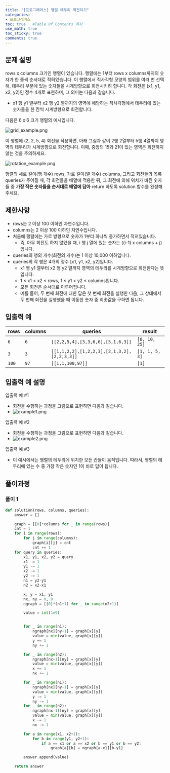 ```yaml
---
title: "[프로그래머스] 행렬 테두리 회전하기"
categories: 
- 프로그래머스
toc: true   #Table Of Contents 목차 
use_math: true
toc_sticky: true
comments: true
---
```


## 문제 설명

rows x columns 크기인 행렬이 있습니다. 행렬에는 1부터 rows x columns까지의 숫자가 한 줄씩 순서대로 적혀있습니다. 이 행렬에서 직사각형 모양의 범위를 여러 번 선택해, 테두리 부분에 있는 숫자들을 시계방향으로 회전시키려 합니다. 각 회전은 (x1, y1, x2, y2)인 정수 4개로 표현하며, 그 의미는 다음과 같습니다.

- x1 행 y1 열부터 x2 행 y2 열까지의 영역에 해당하는 직사각형에서 테두리에 있는 숫자들을 한 칸씩 시계방향으로 회전합니다.

다음은 6 x 6 크기 행렬의 예시입니다.

![grid_example.png](https://grepp-programmers.s3.ap-northeast-2.amazonaws.com/files/ybm/4c3c0fab-11f4-43b6-b290-6f4017e9379f/grid_example.png)

이 행렬에 (2, 2, 5, 4) 회전을 적용하면, 아래 그림과 같이 2행 2열부터 5행 4열까지 영역의 테두리가 시계방향으로 회전합니다. 이때, 중앙의 15와 21이 있는 영역은 회전하지 않는 것을 주의하세요.

![rotation_example.png](https://grepp-programmers.s3.ap-northeast-2.amazonaws.com/files/ybm/962df137-5c71-4091-ad9f-8e322910c1ab/rotation_example.png)

행렬의 세로 길이(행 개수) rows, 가로 길이(열 개수) columns, 그리고 회전들의 목록 queries가 주어질 때, 각 회전들을 배열에 적용한 뒤, 그 회전에 의해 위치가 바뀐 숫자들 중 **가장 작은 숫자들을 순서대로 배열에 담아** return 하도록 solution 함수를 완성해주세요.

## 제한사항

- rows는 2 이상 100 이하인 자연수입니다.
- columns는 2 이상 100 이하인 자연수입니다.
- 처음에 행렬에는 가로 방향으로 숫자가 1부터 하나씩 증가하면서 적혀있습니다.
  - 즉, 아무 회전도 하지 않았을 때, i 행 j 열에 있는 숫자는 ((i-1) x columns + j)입니다.
- queries의 행의 개수(회전의 개수)는 1 이상 10,000 이하입니다.
- queries의 각 행은 4개의 정수 [x1, y1, x2, y2]입니다.
  - x1 행 y1 열부터 x2 행 y2 열까지 영역의 테두리를 시계방향으로 회전한다는 뜻입니다.
  - 1 ≤ x1 < x2 ≤ rows, 1 ≤ y1 < y2 ≤ columns입니다.
  - 모든 회전은 순서대로 이루어집니다.
  - 예를 들어, 두 번째 회전에 대한 답은 첫 번째 회전을 실행한 다음, 그 상태에서 두 번째 회전을 실행했을 때 이동한 숫자 중 최솟값을 구하면 됩니다.

## 입출력 예

| rows  | columns | queries                                     | result         |
| ----- | ------- | ------------------------------------------- | -------------- |
| `6`   | `6`     | `[[2,2,5,4],[3,3,6,6],[5,1,6,3]]`           | `[8, 10, 25]`  |
| `3`   | `3`     | `[[1,1,2,2],[1,2,2,3],[2,1,3,2],[2,2,3,3]]` | `[1, 1, 5, 3]` |
| `100` | `97`    | `[[1,1,100,97]]`                            | `[1]`          |

## 입출력 예 설명

입출력 예 #1

- 회전을 수행하는 과정을 그림으로 표현하면 다음과 같습니다.
- ![example1.png](https://grepp-programmers.s3.ap-northeast-2.amazonaws.com/files/ybm/8c8cdd84-d0ec-4b9d-bdf7-f100d0098c5e/example1.png)

입출력 예 #2

- 회전을 수행하는 과정을 그림으로 표현하면 다음과 같습니다.
- ![example2.png](https://grepp-programmers.s3.ap-northeast-2.amazonaws.com/files/ybm/e3fce2bf-9da9-41e4-926a-5d19b4f31188/example2.png)

입출력 예 #3

- 이 예시에서는 행렬의 테두리에 위치한 모든 칸들이 움직입니다. 따라서, 행렬의 테두리에 있는 수 중 가장 작은 숫자인 1이 바로 답이 됩니다.

## 풀이과정

### 풀이 1

```python
def solution(rows, columns, queries):
    answer = []

    graph = [[0]*columns for _ in range(rows)]
    cnt = 1
    for i in range(rows):
        for j in range(columns):
            graph[i][j] = cnt
            cnt += 1
    for query in queries:
        x1, y1, x2, y2 = query
        x1 -= 1
        y1 -= 1
        x2 -= 1
        y2 -= 1
        n1 = y2-y1
        n2 = x2-x1

        x, y = x1, y1
        nx, ny = 0, 0
        ngraph = [[0]*(n1+1) for _ in range(n2+1)]

        value = int(1e9)


        for _ in range(n1):
            ngraph[nx][ny+1] = graph[x][y]
            value = min(value, graph[x][y])
            y += 1
            ny += 1

        for _ in range(n2):
            ngraph[nx+1][ny] = graph[x][y]
            value = min(value, graph[x][y])
            x += 1
            nx += 1

        for _ in range(n1):
            ngraph[nx][ny-1] = graph[x][y]
            value = min(value, graph[x][y])
            y -= 1
            ny -= 1
        for _ in range(n2):
            ngraph[nx-1][ny] = graph[x][y]
            value = min(value, graph[x][y])
            x -= 1
            nx -= 1

        for a in range(x1, x2+1):
            for b in range(y1, y2+1):
                if a == x1 or a == x2 or b == y1 or b == y2:
                    graph[a][b] = ngraph[a-x1][b-y1]

        answer.append(value)

    return answer
```

